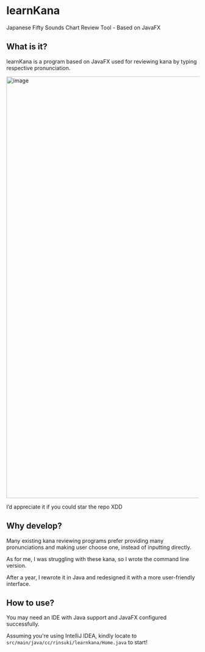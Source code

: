 # learnKana
Japanese Fifty Sounds Chart Review Tool - Based on JavaFX


## What is it?
learnKana is a program based on JavaFX used for reviewing kana by typing respective pronunciation.

<img width="1105" alt="image" src="https://user-images.githubusercontent.com/25454024/217466070-1ec7e5ee-da1a-4e8a-94e7-be537c9baf0c.png">

I’d appreciate it if you could star the repo XDD

## Why develop?
Many existing kana reviewing programs prefer providing many pronunciations and making user choose one, instead of inputting directly.

As for me, I was struggling with these kana, so I wrote the command line version.

After a year, I rewrote it in Java and redesigned it with a more user-friendly interface.

## How to use?
You may need an IDE with Java support and JavaFX configured successfully.

Assuming you're using IntelliJ IDEA, kindly locate to <code>src/main/java/cc/rinsuki/learnkana/Home.java</code> to start!
